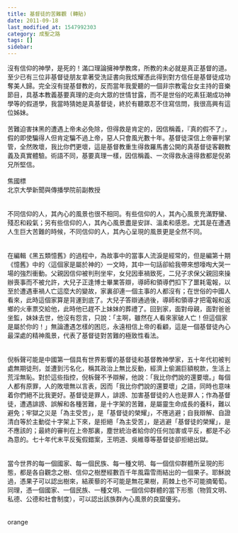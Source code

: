 ```yaml
---
title: 基督徒的苦難觀 (轉貼)
date: 2011-09-18
last_modified_at: 1547992303
category: 成聖之路
tags: []
sidebar: 
---
```


<p>沒有信仰的神學，是死的！滿口理論擁神學教席，所教的未必就是真正基督的道。至少已有三位非基督徒朋友拿著受洗証書向我炫耀憑此得到對方信任是基督徒成功奪美人歸。完全沒有提基督教的，反而當年我愛聽的一個非宗教電台女主持的音樂節目，具基本教義基要真理的走向大眾的世情甘露，而不是世俗的吃素狂潮成功神學等的假道學，我當時猜她是真基督徒，終於有聽眾忍不住寫信問，我很高興有這位姊妹。<br/><br/>苦難迫害抹黑的遭遇上帝未必免除，但得救是肯定的，因信稱義，『真的假不了』，假的即使騙得人但肯定騙不過上帝，惡人只會風光數十年。基督徒深信上帝審判掌管，全然敗壞，我比你們更壞，這是基督教重生得救羅馬書公開的真基督徒客觀教義及真實體驗。術語不同，基要真理一樣，因信稱義、一次得救永遠得救都是倪弟兄所堅信。<br/><br/><!--more-->焦國標<br/>北京大學新聞與傳播學院前副教授<br/><br/><br/>不同信仰的人，其內心的風景也很不相同。有些信仰的人，其內心風景充滿野蠻、殘忍和殺氣；另有些信仰的人，其內心風景盡是安詳、溫柔和感恩。尤其是在遭遇人生巨大苦難的時候，不同信仰的人，其內心呈現的風景更是全然不同。<br/><br/><br/>在編輯《黑五類憶舊》的過程中，為故事中的當事人流淚是經常的，但是編第十期《憶舊》中的〈這個家是屬於神的〉一文時，其中一句話卻給我帶來想嚎啕大哭一場的強烈衝動。父親因信仰被判刑坐牢，女兒因車禍致死，二兒子求保父親回來操辦喪事而不被允許，大兒子正逢博士畢業答辯，導師和領導們扣下了噩耗電報，以至於遭遇車禍人亡這麼大的變故，家裏卻連一個主事的人都沒有；在世俗的中國人看來，此時這個家算是背運到底了。大兒子答辯通過後，導師和領導才把電報和返鄉的火車票交給他，此時他已趕不上妹妹的葬禮了。回到家，面對母親，面對爸爸坐監，妹妹去世，他沒有怨言，只說：「主啊，雖然在人看來家破人亡！但這個家是屬於你的！」無論遭遇怎樣的困厄，永遠相信上帝的看顧，這是一個基督徒內心最深處的精神風景，代表了基督徒對苦難的極致性看法。<br/><br/><br/>倪柝聲可能是中國第一個具有世界影響的基督徒和基督教神學家，五十年代初被判處無期徒刑，並遭到污名化，稱其政治上無比反動，經濟上偷漏巨額稅款，生活上荒淫無恥。對於這些指控，倪柝聲不予辯解，他說：「我比你們說的還要壞。」每個人都有原罪，人的敗壞無以言表，因而「我比你們說的還要壞」之語，同時也意味着你們絕不比我更好。基督徒是罪人，誹謗、加害基督徒的人也是罪人；作為基督徒，遭遇誹謗、誤解和各種苦難，是十字架的苦難，是屬靈生命成長的養料，難以避免；牢獄之災是「為主受苦」，是「基督徒的榮耀」，不應逃避；自我辯解、自證清白等於主動從十字架上下來，是拒絕「為主受苦」，是逃避「基督徒的榮耀」，是不應該的；最終的審判在上帝那裏，塵世統治者給你的任何加害或平反，都是不必為意的。七十年代末平反寃假錯案，王明道、吳維尊等基督徒卻拒絕出獄。<br/><br/><br/>當今世界的每一個國家、每一個民族、每一種文明、每一個信仰群體所呈現的形態，都是各自觀念之樹、信仰之樹歷經數百千年風霜雪雨結出的一個果子。耶穌說過，憑果子可以認出樹來，結蒺藜的不可能是無花果樹，荊棘上也不可能摘葡萄。同理，憑一個國家、一個民族、一種文明、一個信仰群體的當下形態（物質文明、私德、公德和社會制度），可以認出該族群內心風景的良窳優劣。<br/><br/><br/>orange<br/><br/>
</p>